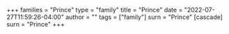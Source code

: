 +++
families = "Prince"
type = "family"
title = "Prince"
date = "2022-07-27T11:59:26-04:00"
author = ""
tags = ["family"]
surn = "Prince"
[cascade]
  surn = "Prince"
+++
